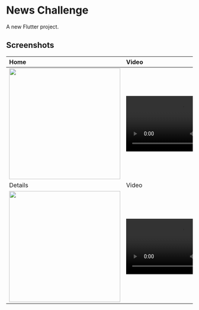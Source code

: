 # News Challenge

A new Flutter project.

## Screenshots
| Home  | Video  | Bookmark  |
|:----------|:----------|:----------|
| <img src="https://user-images.githubusercontent.com/78942298/228090437-19dd927d-ea7e-4922-bf70-2d65816267c6.jpeg" width=300> | <video src="https://user-images.githubusercontent.com/78942298/228090453-6f7e0454-344b-48d4-affb-2307eb375851.mp4" width=300>| <img src="https://user-images.githubusercontent.com/78942298/230668397-b7519073-1686-4c56-8abf-629948b92052.jpeg" width=300> 
| Details  | Video  | Bookmark  |
| <img src="https://user-images.githubusercontent.com/78942298/230496398-2a6d5f9c-39b9-4eb3-8bd1-51ddc04f822d.jpeg" width=300> | <video src="https://user-images.githubusercontent.com/78942298/230668488-f7720327-cf9f-4c85-b6a0-2befc6abe2e4.mp4" width=300> | <img src="https://user-images.githubusercontent.com/78942298/230668694-ffa31b8c-8f8b-41d6-8422-941c107500a5.jpeg" width=300> 
